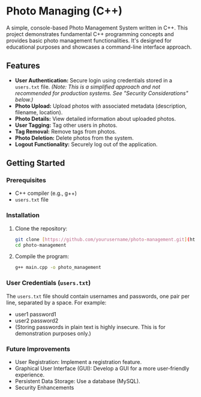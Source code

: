 # Photo Managing (C++)
A simple, console-based Photo Management System written in C++.  This project demonstrates fundamental C++ programming concepts and provides basic photo management functionalities. It's designed for educational purposes and showcases a command-line interface approach.

## Features

*   **User Authentication:**  Secure login using credentials stored in a `users.txt` file. *(Note:  This is a simplified approach and not recommended for production systems.  See "Security Considerations" below.)*
*   **Photo Upload:** Upload photos with associated metadata (description, filename, location).
*   **Photo Details:** View detailed information about uploaded photos.
*   **User Tagging:** Tag other users in photos.
*   **Tag Removal:** Remove tags from photos.
*   **Photo Deletion:** Delete photos from the system.
*   **Logout Functionality:** Securely log out of the application.

## Getting Started

### Prerequisites

*   C++ compiler (e.g., g++)
*   `users.txt` file

### Installation

1.  Clone the repository:
    ```bash
    git clone [https://github.com/yourusername/photo-management.git](https://github.com/yourusername/photo-management.git)
    cd photo-management
    ```

2.  Compile the program:
    ```bash
    g++ main.cpp -o photo_management
    ```

### User Credentials (`users.txt`)

The `users.txt` file should contain usernames and passwords, one pair per line, separated by a space.  For example:
*    user1 password1
*    user2 password2
*    (Storing passwords in plain text is highly insecure.  This is for demonstration purposes only.)


### Future Improvements
*  User Registration: Implement a registration feature.
*  Graphical User Interface (GUI): Develop a GUI for a more user-friendly experience.
*  Persistent Data Storage: Use a database (MySQL).
*  Security Enhancements
